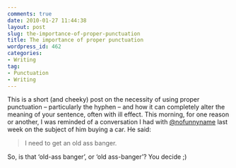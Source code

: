 ```yaml
---
comments: true
date: 2010-01-27 11:44:38
layout: post
slug: the-importance-of-proper-punctuation
title: The importance of proper punctuation
wordpress_id: 462
categories:
- Writing
tag:
- Punctuation
- Writing
---
```


This is a short (and cheeky) post on the necessity of using proper punctuation
&ndash; particularly the hyphen &ndash; and how it can completely alter the
meaning of your sentence, often with ill effect. This morning, for one reason or
another, I was reminded of a conversation I had with
[@nofunnyname](http://twitter.com/nofunnyname) last week on the subject of him
buying a car. He said:

> I need to get an old ass banger.

So, is that ‘old-ass banger’, or ‘old ass-banger’? You decide ;)
